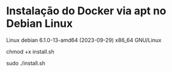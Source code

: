 
# Instalação do Docker via apt no Debian Linux

Linux debian 6.1.0-13-amd64 (2023-09-29) x86_64 GNU/Linux

chmod +x install.sh

sudo ./install.sh

